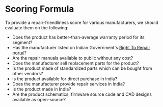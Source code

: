 # Scoring Formula

To provide a repair-friendliness score for various manufacturers, we should evaluate them on the following:

* Does the product has better-than-average warranty period for its segment?
* Has the manufacturer listed on Indian Government's [Right To Repair portal](https://righttorepairindia.gov.in/)?
* Are the repair manuals available to public without any cost?
* Does the manufacturer sell replacement parts for the product?
* Is the product made of standardized parts which can be bought from other vendors?
* is the product available for direct purchase in India?
* Does the manufacturer provide repair services in India?
* Is the product made in India?
* Are the product schematics, firmware source code and CAD designs available as open-source?

